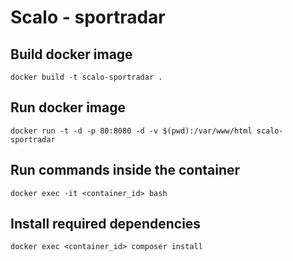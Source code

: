 # Scalo - sportradar

## Build docker image
`docker build -t scalo-sportradar .`

## Run docker image
`docker run -t -d -p 80:8080 -d -v $(pwd):/var/www/html scalo-sportradar`

## Run commands inside the container
`docker exec -it <container_id> bash`

## Install required dependencies
`docker exec <container_id> composer install`
